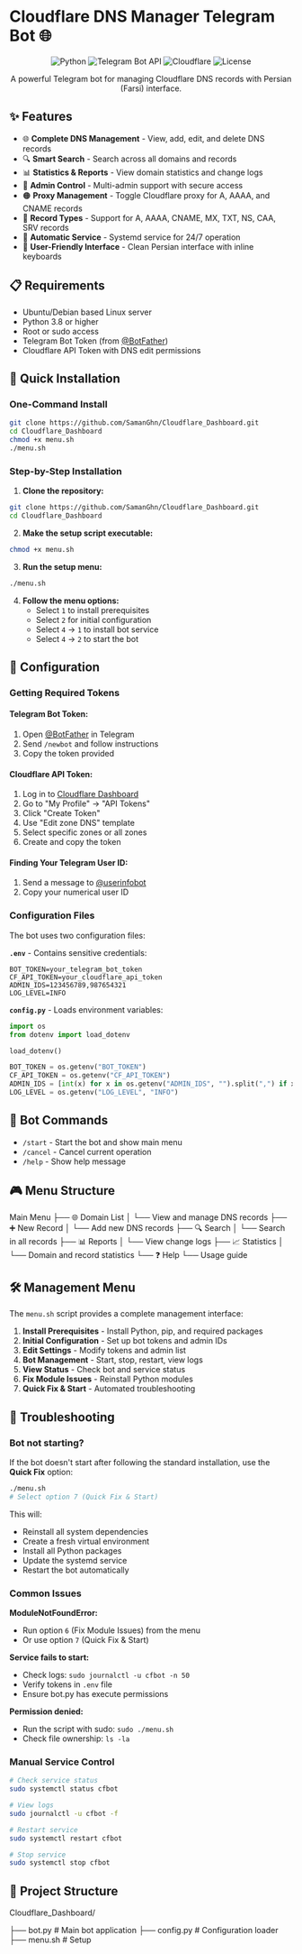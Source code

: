  # Cloudflare DNS Manager Telegram Bot 🌐

<div align="center">

![Python](https://img.shields.io/badge/Python-3.8%2B-blue)
![Telegram Bot API](https://img.shields.io/badge/Telegram%20Bot%20API-20.7-blue)
![Cloudflare](https://img.shields.io/badge/Cloudflare%20API-2.11.7-orange)
![License](https://img.shields.io/badge/License-MIT-green)

A powerful Telegram bot for managing Cloudflare DNS records with Persian (Farsi) interface.

</div>

## ✨ Features

- 🌐 **Complete DNS Management** - View, add, edit, and delete DNS records
- 🔍 **Smart Search** - Search across all domains and records
- 📊 **Statistics & Reports** - View domain statistics and change logs
- 🔐 **Admin Control** - Multi-admin support with secure access
- 🟠 **Proxy Management** - Toggle Cloudflare proxy for A, AAAA, and CNAME records
- 📝 **Record Types** - Support for A, AAAA, CNAME, MX, TXT, NS, CAA, SRV records
- 🔄 **Automatic Service** - Systemd service for 24/7 operation
- 📱 **User-Friendly Interface** - Clean Persian interface with inline keyboards

## 📋 Requirements

- Ubuntu/Debian based Linux server
- Python 3.8 or higher
- Root or sudo access
- Telegram Bot Token (from [@BotFather](https://t.me/botfather))
- Cloudflare API Token with DNS edit permissions

## 🚀 Quick Installation

### One-Command Install

```bash
git clone https://github.com/SamanGhn/Cloudflare_Dashboard.git
cd Cloudflare_Dashboard
chmod +x menu.sh
./menu.sh
```

### Step-by-Step Installation

1. **Clone the repository:**
```bash
git clone https://github.com/SamanGhn/Cloudflare_Dashboard.git
cd Cloudflare_Dashboard
```

2. **Make the setup script executable:**
```bash
chmod +x menu.sh
```

3. **Run the setup menu:**
```bash
./menu.sh
```

4. **Follow the menu options:**
   - Select `1` to install prerequisites
   - Select `2` for initial configuration
   - Select `4` → `1` to install bot service
   - Select `4` → `2` to start the bot

## 🔧 Configuration

### Getting Required Tokens

#### Telegram Bot Token:
1. Open [@BotFather](https://t.me/botfather) in Telegram
2. Send `/newbot` and follow instructions
3. Copy the token provided

#### Cloudflare API Token:
1. Log in to [Cloudflare Dashboard](https://dash.cloudflare.com)
2. Go to "My Profile" → "API Tokens"
3. Click "Create Token"
4. Use "Edit zone DNS" template
5. Select specific zones or all zones
6. Create and copy the token

#### Finding Your Telegram User ID:
1. Send a message to [@userinfobot](https://t.me/userinfobot)
2. Copy your numerical user ID

### Configuration Files

The bot uses two configuration files:

**`.env`** - Contains sensitive credentials:
```env
BOT_TOKEN=your_telegram_bot_token
CF_API_TOKEN=your_cloudflare_api_token
ADMIN_IDS=123456789,987654321
LOG_LEVEL=INFO
```

**`config.py`** - Loads environment variables:
```python
import os
from dotenv import load_dotenv

load_dotenv()

BOT_TOKEN = os.getenv("BOT_TOKEN")
CF_API_TOKEN = os.getenv("CF_API_TOKEN")
ADMIN_IDS = [int(x) for x in os.getenv("ADMIN_IDS", "").split(",") if x]
LOG_LEVEL = os.getenv("LOG_LEVEL", "INFO")
```

## 📱 Bot Commands

- `/start` - Start the bot and show main menu
- `/cancel` - Cancel current operation
- `/help` - Show help message

## 🎮 Menu Structure

Main Menu
├── 🌐 Domain List
│   └── View and manage DNS records
├── ➕ New Record
│   └── Add new DNS records
├── 🔍 Search
│   └── Search in all records
├── 📊 Reports
│   └── View change logs
├── 📈 Statistics
│   └── Domain and record statistics
└── ❓ Help
    └── Usage guide


## 🛠️ Management Menu

The `menu.sh` script provides a complete management interface:

1. **Install Prerequisites** - Install Python, pip, and required packages
2. **Initial Configuration** - Set up bot tokens and admin IDs
3. **Edit Settings** - Modify tokens and admin list
4. **Bot Management** - Start, stop, restart, view logs
5. **View Status** - Check bot and service status
6. **Fix Module Issues** - Reinstall Python modules
7. **Quick Fix & Start** - Automated troubleshooting

## 🔧 Troubleshooting

### Bot not starting?

If the bot doesn't start after following the standard installation, use the **Quick Fix** option:

```bash
./menu.sh
# Select option 7 (Quick Fix & Start)
```

This will:
- Reinstall all system dependencies
- Create a fresh virtual environment
- Install all Python packages
- Update the systemd service
- Restart the bot automatically

### Common Issues

**ModuleNotFoundError:**
- Run option `6` (Fix Module Issues) from the menu
- Or use option `7` (Quick Fix & Start)

**Service fails to start:**
- Check logs: `sudo journalctl -u cfbot -n 50`
- Verify tokens in `.env` file
- Ensure bot.py has execute permissions

**Permission denied:**
- Run the script with sudo: `sudo ./menu.sh`
- Check file ownership: `ls -la`

### Manual Service Control

```bash
# Check service status
sudo systemctl status cfbot

# View logs
sudo journalctl -u cfbot -f

# Restart service
sudo systemctl restart cfbot

# Stop service
sudo systemctl stop cfbot
```

## 📁 Project Structure

Cloudflare_Dashboard/

├── bot.py              # Main bot application
├── config.py           # Configuration loader
├── menu.sh            # Setup
